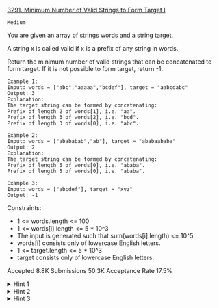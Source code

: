 [3291. Minimum Number of Valid Strings to Form Target I](https://leetcode.com/problems/minimum-number-of-valid-strings-to-form-target-i/)

`Medium`

You are given an array of strings words and a string target.

A string x is called valid if x is a 
prefix
 of any string in words.

Return the minimum number of valid strings that can be concatenated to form target. If it is not possible to form target, return -1.

```
Example 1:
Input: words = ["abc","aaaaa","bcdef"], target = "aabcdabc"
Output: 3
Explanation:
The target string can be formed by concatenating:
Prefix of length 2 of words[1], i.e. "aa".
Prefix of length 3 of words[2], i.e. "bcd".
Prefix of length 3 of words[0], i.e. "abc".

Example 2:
Input: words = ["abababab","ab"], target = "ababaababa"
Output: 2
Explanation:
The target string can be formed by concatenating:
Prefix of length 5 of words[0], i.e. "ababa".
Prefix of length 5 of words[0], i.e. "ababa".

Example 3:
Input: words = ["abcdef"], target = "xyz"
Output: -1
```

Constraints:

- 1 <= words.length <= 100
- 1 <= words[i].length <= 5 * 10^3
- The input is generated such that sum(words[i].length) <= 10^5.
- words[i] consists only of lowercase English letters.
- 1 <= target.length <= 5 * 10^3
- target consists only of lowercase English letters.

Accepted
8.8K
Submissions
50.3K
Acceptance Rate
17.5%

<details>
<summary>Hint 1</summary>

Let dp[i] be the minimum cost to form the prefix of length i of target.

</details>
<details>
<summary>Hint 2</summary>

If target[(i + 1)..j] matches any prefix, update the range dp[(i + 1)..j] to minimum between original value and dp[i] + 1.

</details>
<details>
<summary>Hint 3</summary>

Use a Trie to check prefix matching.

</details>